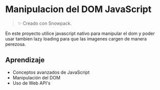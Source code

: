 # Manipulacion del DOM JavaScript

> ✨ Creado con Snowpack.   

En este proyecto utilice javascript nativo para manipular el dom y poder usar tambien lazy loading para 
que las imagenes cargen de manera perezosa.

## Aprendizaje

- Conceptos avanzados de JavaScript
- Manipulación del DOM
- Uso de Web API's
